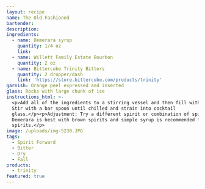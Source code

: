 ```yaml
---
layout: recipe
name: The Old Fashioned
bartender:
description:
ingredients:
  - name: Demerara syrup
    quantity: 1/4 oz
    link:
  - name: Willett Family Estate Bourbon
    quantity: 2 oz
  - name: Bittercube Trinity Bitters
    quantity: 2 dropper/dash
    link: 'https://store.bittercube.com/products/trinity'
garnish: Orange peel expressed and inserted
glass: Rocks with large chunk of ice
instructions_html: >-
  <p>Add all of the ingredients to a stirring vessel and then fill with ice.
  Stir with a bar spoon until chilled and strain into cocktail
  glass.</p><p>Adjustment: Try a different spirit or combination of spirits.
  Demerara is best with brown spirits and simple syrup is recommended for clear
  spirits.</p>
image: /uploads/img-5230.JPG
tags:
  - Spirit Forward
  - Bitter
  - Dry
  - Fall
products:
  - trinity
featured: true
---
```


